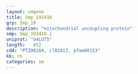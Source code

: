 ```yaml
---
layout: smgene
title: Smp_193410
grp: Smp_19
description: "mitochondrial uncoupling protein"
smp: Smp_193410.1
uniprot: "G4LUT5"
length:   852
cdd: "PTZ00169, cl02813, pfam00153"
kk: ns
categories: sm
---
```

